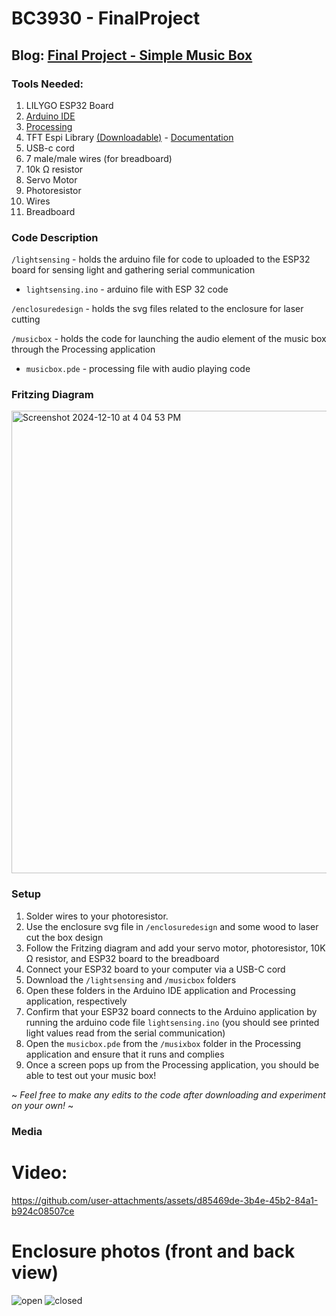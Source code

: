# BC3930 - FinalProject

## Blog: [Final Project - Simple Music Box](https://spotted-cayenne-502.notion.site/Final-Project-Simple-Music-Box-15828a677bce800f8b93c8bbda9f6f99)

### Tools Needed:
1. LILYGO ESP32 Board
2. [Arduino IDE](https://www.arduino.cc/en/software)
3. [Processing](https://processing.org/download)
4. TFT Espi Library [(Downloadable)](https://github.com/Xinyuan-LilyGO/TTGO-T-Display)  - [Documentation](https://github.com/Bodmer/TFT_eSPI/tree/5793878d24161c1ed23ccb136f8564f332506d53)
5. USB-c cord
6. 7 male/male wires (for breadboard)
7. 10k Ω resistor
8. Servo Motor
9. Photoresistor
10. Wires
11. Breadboard

### Code Description 

`/lightsensing` - holds the arduino file for code to uploaded to the ESP32 board for sensing light and gathering serial communication 

- `lightsensing.ino` - arduino file with ESP 32 code

`/enclosuredesign` - holds the svg files related to the enclosure for laser cutting

`/musicbox` - holds the code for launching the audio element of the music box through the Processing application

- `musicbox.pde` - processing file with audio playing code
  
### Fritzing Diagram

<img width="740" alt="Screenshot 2024-12-10 at 4 04 53 PM" src="https://github.com/user-attachments/assets/32fd57d6-e7f8-4455-be79-ab1b08daceef">

### Setup
1. Solder wires to your photoresistor.
2. Use the enclosure svg file in `/enclosuredesign` and some wood to laser cut the box design
3. Follow the Fritzing diagram and add your servo motor, photoresistor, 10K Ω resistor, and ESP32 board to the breadboard
4. Connect your ESP32 board to your computer via a USB-C cord
5. Download the `/lightsensing` and `/musicbox` folders
6. Open these folders in the Arduino IDE application and Processing application, respectively
7. Confirm that your ESP32 board connects to the Arduino application by running the arduino code file `lightsensing.ino` (you should see printed light values read from the serial communication)
8. Open the `musicbox.pde` from the `/musixbox` folder in the Processing application and ensure that it runs and complies
9. Once a screen pops up from the Processing application, you should be able to test out your music box!
   
~ *Feel free to make any edits to the code after downloading and experiment on your own!* ~
### Media

# Video: 


https://github.com/user-attachments/assets/d85469de-3b4e-45b2-84a1-b924c08507ce



# Enclosure photos (front and back view)
![open](https://github.com/user-attachments/assets/3ec398bd-7cab-4c51-abb1-d5eb1f8d38aa)
![closed](https://github.com/user-attachments/assets/edaaa1ab-e3e9-4c5a-8da3-2d98794d2ece)

